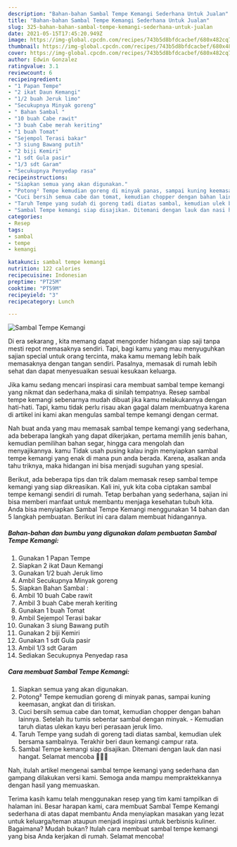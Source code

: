 ```yaml
---
description: "Bahan-bahan Sambal Tempe Kemangi Sederhana Untuk Jualan"
title: "Bahan-bahan Sambal Tempe Kemangi Sederhana Untuk Jualan"
slug: 325-bahan-bahan-sambal-tempe-kemangi-sederhana-untuk-jualan
date: 2021-05-15T17:45:20.949Z
image: https://img-global.cpcdn.com/recipes/743b5d8bfdcacbef/680x482cq70/sambal-tempe-kemangi-foto-resep-utama.jpg
thumbnail: https://img-global.cpcdn.com/recipes/743b5d8bfdcacbef/680x482cq70/sambal-tempe-kemangi-foto-resep-utama.jpg
cover: https://img-global.cpcdn.com/recipes/743b5d8bfdcacbef/680x482cq70/sambal-tempe-kemangi-foto-resep-utama.jpg
author: Edwin Gonzalez
ratingvalue: 3.1
reviewcount: 6
recipeingredient:
- "1 Papan Tempe"
- "2 ikat Daun Kemangi"
- "1/2 buah Jeruk limo"
- "Secukupnya Minyak goreng"
- " Bahan Sambal "
- "10 buah Cabe rawit"
- "3 buah Cabe merah keriting"
- "1 buah Tomat"
- "Sejempol Terasi bakar"
- "3 siung Bawang putih"
- "2 biji Kemiri"
- "1 sdt Gula pasir"
- "1/3 sdt Garam"
- "Secukupnya Penyedap rasa"
recipeinstructions:
- "Siapkan semua yang akan digunakan."
- "Potong² Tempe kemudian goreng di minyak panas, sampai kuning keemasan, angkat dan di tiriskan."
- "Cuci bersih semua cabe dan tomat, kemudian chopper dengan bahan lainnya. Setelah itu tumis sebentar sambal dengan minyak.  Kemudian taruh diatas ulekan kayu beri perasaan jeruk limo."
- "Taruh Tempe yang sudah di goreng tadi diatas sambal, kemudian ulek bersama sambalnya. Terakhir beri daun kemangi campur rata."
- "Sambal Tempe kemangi siap disajikan. Ditemani dengan lauk dan nasi hangat. Selamat mencoba 🥰🥰🥰"
categories:
- Resep
tags:
- sambal
- tempe
- kemangi

katakunci: sambal tempe kemangi 
nutrition: 122 calories
recipecuisine: Indonesian
preptime: "PT25M"
cooktime: "PT59M"
recipeyield: "3"
recipecategory: Lunch

---
```



![Sambal Tempe Kemangi](https://img-global.cpcdn.com/recipes/743b5d8bfdcacbef/680x482cq70/sambal-tempe-kemangi-foto-resep-utama.jpg)

Di era  sekarang , kita memang dapat mengorder hidangan siap saji tanpa mesti repot memasaknya sendiri. Tapi, bagi kamu yang mau menyuguhkan sajian special untuk orang tercinta, maka kamu memang lebih baik memasaknya dengan tangan sendiri. Pasalnya, memasak di rumah lebih sehat dan dapat menyesuaikan sesuai kesukaan keluarga.

Jika kamu sedang mencari inspirasi cara membuat sambal tempe kemangi yang nikmat dan sederhana,maka di sinilah tempatnya. Resep sambal tempe kemangi  sebenarnya mudah dibuat jika kamu melakukannya dengan hati-hati. Tapi, kamu tidak perlu risau akan gagal dalam membuatnya 
karena di artikel ini kami akan mengulas sambal tempe kemangi dengan cermat.  



Nah buat anda yang mau memasak sambal tempe kemangi yang sederhana, ada beberapa langkah yang dapat dikerjakan, pertama memilih jenis bahan, kemudian pemilihan bahan segar, hingga cara mengolah dan menyajikannya. kamu Tidak usah pusing kalau ingin menyiapkan sambal tempe kemangi yang enak di mana pun anda berada. Karena, asalkan anda  tahu triknya, maka hidangan ini bisa menjadi suguhan yang spesial.

Berikut, ada beberapa tips dan trik dalam memasak resep sambal tempe kemangi yang siap dikreasikan. Kali ini, yuk kita coba ciptakan sambal tempe kemangi sendiri di rumah. Tetap berbahan yang sederhana, sajian ini bisa memberi manfaat untuk membantu menjaga kesehatan tubuh kita. Anda bisa menyiapkan Sambal Tempe Kemangi menggunakan 14 bahan dan 5 langkah pembuatan. Berikut ini cara dalam membuat hidangannya.

<!--inarticleads1-->

##### Bahan-bahan dan bumbu yang digunakan dalam pembuatan Sambal Tempe Kemangi:

1. Gunakan 1 Papan Tempe
1. Siapkan 2 ikat Daun Kemangi
1. Gunakan 1/2 buah Jeruk limo
1. Ambil Secukupnya Minyak goreng
1. Siapkan  Bahan Sambal :
1. Ambil 10 buah Cabe rawit
1. Ambil 3 buah Cabe merah keriting
1. Gunakan 1 buah Tomat
1. Ambil Sejempol Terasi bakar
1. Gunakan 3 siung Bawang putih
1. Gunakan 2 biji Kemiri
1. Gunakan 1 sdt Gula pasir
1. Ambil 1/3 sdt Garam
1. Sediakan Secukupnya Penyedap rasa




<!--inarticleads2-->

##### Cara membuat Sambal Tempe Kemangi:

1. Siapkan semua yang akan digunakan.
1. Potong² Tempe kemudian goreng di minyak panas, sampai kuning keemasan, angkat dan di tiriskan.
1. Cuci bersih semua cabe dan tomat, kemudian chopper dengan bahan lainnya. Setelah itu tumis sebentar sambal dengan minyak.  - Kemudian taruh diatas ulekan kayu beri perasaan jeruk limo.
1. Taruh Tempe yang sudah di goreng tadi diatas sambal, kemudian ulek bersama sambalnya. Terakhir beri daun kemangi campur rata.
1. Sambal Tempe kemangi siap disajikan. Ditemani dengan lauk dan nasi hangat. Selamat mencoba 🥰🥰🥰




Nah, itulah artikel mengenai  sambal tempe kemangi  yang sederhana dan gampang dilakukan versi kami. Semoga anda mampu mempraktekkannya dengan hasil yang memuaskan. 

Terima kasih kamu telah menggunakan resep yang tim kami tampilkan di halaman ini. Besar harapan kami, cara membuat  Sambal Tempe Kemangi sederhana di atas dapat membantu Anda menyiapkan masakan yang lezat untuk keluarga/teman ataupun menjadi inspirasi untuk berbisnis kuliner. Bagaimana? Mudah bukan? Itulah cara membuat sambal tempe kemangi yang bisa Anda kerjakan di rumah. Selamat mencoba!

